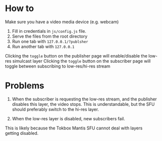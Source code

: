 # How to

Make sure you have a video media device (e.g. webcam)

1. Fill in credentials in `js/config.js` file.
2. Serve the files from the root directory
3. Run one tab with `127.0.0.1/?publsher`
4. Run another tab with `127.0.0.1`

Clicking the `toggle` button on the publisher page will enable/disable the low-res simulcast layer
Clicking the `toggle` button on the subscriber page will toggle between subscribing to low-res/hi-res stream


# Problems

1. When the subscriber is requesting the low-res stream, and the publisher disables this layer, the video stops.
This is understandable, but the SFU should preferably switch to the hi-res layer.

2. When the low-res layer is disabled, new subscribers fail.

This is likely because the Tokbox Mantis SFU cannot deal with layers getting disabled.